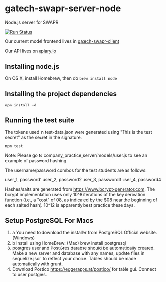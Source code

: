 # gatech-swapr-server-node
Node.js server for SWAPR

[![Run Status](https://api.shippable.com/projects/57f3d13f6d80900e003ab96c/badge?branch=master)](https://app.shippable.com/projects/57f3d13f6d80900e003ab96c)

Our current model frontend lives in [gatech-swapr-client](https://github.gatech.edu/sdouglas6/gatech-swapr-client)

Our API lives on [apiary.io](https://app.apiary.io/swaprnode/editor)

## Installing node.js
On OS X, install Homebrew, then do
`brew install node`

## Installing the project dependencies
`npm install -d`

## Running the test suite
The tokens used in test-data.json were generated using "This is the test secret" as the secret in the signature.

`npm test`

Note: Please go to company_practice_server/models/user.js to see an example of password hashing.

The username/password combos for the test students are as follows:

user_1, password1
user_2, password2
user_3, password3
user_4, password4

Hashes/salts are generated from https://www.bcrypt-generator.com. The bcrypt implementation uses only 10^8 iterations of the key derivation function (i.e., a "cost" of 08, as indicated by the $08 near the beginning of each salted hash). 10^12 is apparently best practice these days.

## Setup PostgreSQL For Macs
1. a You need to download the installer from PostgreSQL Official website. (Windows)
1. b Install using HomeBrew: (Mac)
  brew install postgresql
2. postgres user and PostGres databse should be automatically created. Make a new server and database with any names, update files in sequelize.json to reflect your choice. Tables should be made automatically with grunt. 
3. Download Postico https://eggerapps.at/postico/ for table gui. Connect to user postgres. 





